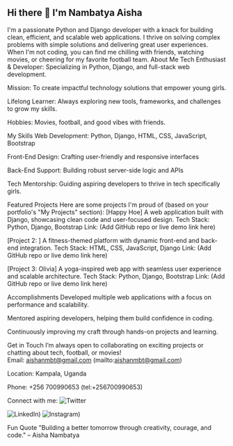 ## Hi there 👋 I'm Nambatya Aisha

I'm a passionate Python and Django developer with a knack for building clean, efficient, and scalable web applications. I thrive on solving complex problems with simple solutions and delivering great user experiences. When I'm not coding, you can find me chilling with friends, watching movies, or cheering for my favorite football team. 
 About Me
 Tech Enthusiast & Developer: Specializing in Python, Django, and full-stack web development.

 Mission: To create impactful technology solutions that empower young girls.

 Lifelong Learner: Always exploring new tools, frameworks, and challenges to grow my skills.

 Hobbies: Movies, football, and good vibes with friends.

 My Skills
Web Development: Python, Django, HTML, CSS, JavaScript, Bootstrap

Front-End Design: Crafting user-friendly and responsive interfaces

Back-End Support: Building robust server-side logic and APIs

Tech Mentorship: Guiding aspiring developers to thrive in tech specifically girls.

 Featured Projects
Here are some projects I'm proud of (based on your portfolio's "My Projects" section):
[Happy Hoe]
A web application built with Django, showcasing clean code and user-focused design.
Tech Stack: Python, Django, Bootstrap
Link: (Add GitHub repo or live demo link here)

[Project 2: ]
A fitness-themed platform with dynamic front-end and back-end integration.
Tech Stack: HTML, CSS, JavaScript, Django
Link: (Add GitHub repo or live demo link here)

[Project 3: Olivia]
A yoga-inspired web app with seamless user experience and scalable architecture.
Tech Stack: Python, Django, Bootstrap
Link: (Add GitHub repo or live demo link here)

 Accomplishments
Developed multiple web applications with a focus on performance and scalability.

Mentored aspiring developers, helping them build confidence in coding.

Continuously improving my craft through hands-on projects and learning.

 Get in Touch
I’m always open to collaborating on exciting projects or chatting about tech, football, or movies!  
 Email: aishanmbt@gmail.com (mailto:aishanmbt@gmail.com)  

 Location: Kampala, Uganda  

 Phone: +256 700990653 (tel:+256700990653)  

 Connect with me:
![Twitter](https://x.com/AishaNamba66224)

![LinkedIn](https://www.linkedin.com/in/aisha-nambatya-228581339/))
![Instagram](https://www.instagram.com/ayeeshah.muha03/))

 Fun Quote
"Building a better tomorrow through creativity, courage, and code." – Aisha Nambatya



